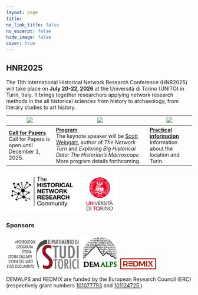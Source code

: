 ```yaml
---
layout: page
title: 
no_link_title: false 
no_excerpt: false 
hide_image: false
cover: true
---
```


## HNR2025

The 11th International Historical Network Research Conference (HNR2025) will take place on **July 20-22, 2026** at the Università di Torino (UNITO) in Turin, Italy. It brings together researchers applying network research methods in the all historical sciences from history to archaeology, from literary studies to art history.

|  <a href="cfp"><img src="img/SalaoNobre.jpg" width="270"></a>     |     <a href="program"><img src="img/Salao2.jpg" width="270"></a>                  |   <a href="practical"><img src="img/rio3.jpeg" width="300"></a>    | 
| ----------- | ----------------------------------- | -------------------- |
| <a href="cfp">**Call for Papers**</a><br>Call for Papers is open until December 1, 2025. &nbsp; &nbsp; &nbsp; &nbsp; &nbsp; &nbsp; &nbsp; &nbsp; | <a href="program">**Program**</a><br>The keynote speaker will be <a href="https://scottbot.github.io/">Scott Weingart</a>, author of *The Network Turn* and *Exploring Big Historical Data: The Historian’s Macroscope* . More program details forthcoming. | <a href="practical">**Practical information**</a><br>Information about the location and Turin. | 


<img src="img/hnr_logo_vector.png" width="200">  <img src="img/logo_unito.png" width="100">  

### Sponsors

<img src="img/logo_unito_storia.gif" width="200"> <img src="img/logo_demalps.jpg" width="100"> <img src="img/logo_redmix.png" width="100">   


DEMALPS and REDMIX are funded by the European Research Council (ERC)  (respectively grant numbers <a href="https://cordis.europa.eu/project/id/101077793">101077793</a> and  <a href="https://cordis.europa.eu/project/id/101124725 ">101124725 </a>)

